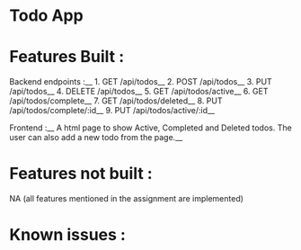 # Todo App 

# Features Built :
  Backend endpoints :__
    1. GET /api/todos__
    2. POST /api/todos__
    3. PUT /api/todos__
    4. DELETE /api/todos__
    5. GET /api/todos/active__
    6. GET /api/todos/complete__
    7. GET /api/todos/deleted__
    8. PUT /api/todos/complete/:id__
    9. PUT /api/todos/active/:id__
    
  Frontend :__
    A html page to show Active, Completed and Deleted todos. The user can also add a new todo from the page.__ 
    
# Features not built :
  NA (all features mentioned in the assignment are implemented)

# Known issues :
